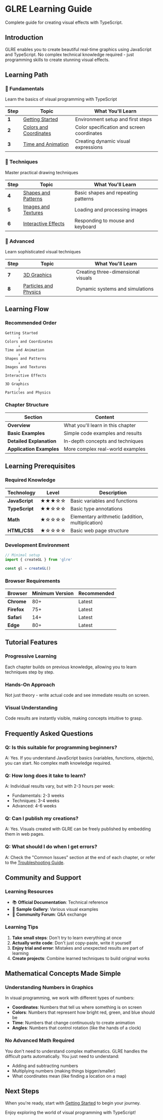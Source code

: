 # GLRE Learning Guide

Complete guide for creating visual effects with TypeScript.

## Introduction

GLRE enables you to create beautiful real-time graphics using JavaScript and TypeScript.
No complex technical knowledge required - just programming skills to create stunning visual effects.

## Learning Path

### 🌱 Fundamentals

Learn the basics of visual programming with TypeScript

| Step  | Topic                                                        | What You'll Learn                          |
| ----- | ------------------------------------------------------------ | ------------------------------------------ |
| **1** | [Getting Started](fundamentals/01-getting-started.md)           | Environment setup and first steps          |
| **2** | [Colors and Coordinates](fundamentals/02-colors-coordinates.md) | Color specification and screen coordinates |
| **3** | [Time and Animation](fundamentals/03-time-animation.md)         | Creating dynamic visual expressions        |

### 🎨 Techniques

Master practical drawing techniques

| Step  | Topic                                                    | What You'll Learn                   |
| ----- | -------------------------------------------------------- | ----------------------------------- |
| **4** | [Shapes and Patterns](techniques/04-shapes-patterns.md)     | Basic shapes and repeating patterns |
| **5** | [Images and Textures](techniques/05-images-textures.md)     | Loading and processing images       |
| **6** | [Interactive Effects](techniques/06-interactive-effects.md) | Responding to mouse and keyboard    |

### 🚀 Advanced

Learn sophisticated visual techniques

| Step  | Topic                                                  | What You'll Learn                  |
| ----- | ------------------------------------------------------ | ---------------------------------- |
| **7** | [3D Graphics](advanced/07-3d-graphics.md)                 | Creating three-dimensional visuals |
| **8** | [Particles and Physics](advanced/08-particles-physics.md) | Dynamic systems and simulations    |

## Learning Flow

### Recommended Order

```
Getting Started
      ↓
Colors and Coordinates
      ↓
Time and Animation
      ↓
Shapes and Patterns
      ↓
Images and Textures
      ↓
Interactive Effects
      ↓
3D Graphics
      ↓
Particles and Physics
```

### Chapter Structure

| Section                  | Content                           |
| ------------------------ | --------------------------------- |
| **Overview**             | What you'll learn in this chapter |
| **Basic Examples**       | Simple code examples and results  |
| **Detailed Explanation** | In-depth concepts and techniques  |
| **Application Examples** | More complex real-world examples  |

## Learning Prerequisites

### Required Knowledge

| Technology     | Level | Description                                      |
| -------------- | ----- | ------------------------------------------------ |
| **JavaScript** | ★★★☆☆ | Basic variables and functions                    |
| **TypeScript** | ★★☆☆☆ | Basic type annotations                           |
| **Math**       | ★☆☆☆☆ | Elementary arithmetic (addition, multiplication) |
| **HTML/CSS**   | ★☆☆☆☆ | Basic web page structure                         |

### Development Environment

```javascript
// Minimal setup
import { createGL } from 'glre'

const gl = createGL()
```

### Browser Requirements

| Browser     | Minimum Version | Recommended |
| ----------- | --------------- | ----------- |
| **Chrome**  | 80+             | Latest      |
| **Firefox** | 75+             | Latest      |
| **Safari**  | 14+             | Latest      |
| **Edge**    | 80+             | Latest      |

## Tutorial Features

### Progressive Learning

Each chapter builds on previous knowledge, allowing you to learn techniques step by step.

### Hands-On Approach

Not just theory - write actual code and see immediate results on screen.

### Visual Understanding

Code results are instantly visible, making concepts intuitive to grasp.

## Frequently Asked Questions

### Q: Is this suitable for programming beginners?

A: Yes. If you understand JavaScript basics (variables, functions, objects), you can start. No complex math knowledge required.

### Q: How long does it take to learn?

A: Individual results vary, but with 2-3 hours per week:

- Fundamentals: 2-3 weeks
- Techniques: 3-4 weeks
- Advanced: 4-6 weeks

### Q: Can I publish my creations?

A: Yes. Visuals created with GLRE can be freely published by embedding them in web pages.

### Q: What should I do when I get errors?

A: Check the "Common Issues" section at the end of each chapter, or refer to the [Troubleshooting Guide](/api/ref/troubleshooting-guide).

## Community and Support

### Learning Resources

- 📚 **Official Documentation**: Technical reference
- 🎨 **Sample Gallery**: Various visual examples
- 💬 **Community Forum**: Q&A exchange

### Learning Tips

1. **Take small steps**: Don't try to learn everything at once
2. **Actually write code**: Don't just copy-paste, write it yourself
3. **Enjoy trial and error**: Mistakes and unexpected results are part of learning
4. **Create projects**: Combine learned techniques to build original works

## Mathematical Concepts Made Simple

### Understanding Numbers in Graphics

In visual programming, we work with different types of numbers:

- **Coordinates**: Numbers that tell us where something is on screen
- **Colors**: Numbers that represent how bright red, green, and blue should be
- **Time**: Numbers that change continuously to create animation
- **Angles**: Numbers that control rotation (like the hands of a clock)

### No Advanced Math Required

You don't need to understand complex mathematics. GLRE handles the difficult parts automatically. You just need to understand:

- Adding and subtracting numbers
- Multiplying numbers (making things bigger/smaller)
- What coordinates mean (like finding a location on a map)

## Next Steps

When you're ready, start with [Getting Started](fundamentals/01-getting-started.md) to begin your journey.

Enjoy exploring the world of visual programming with TypeScript!
